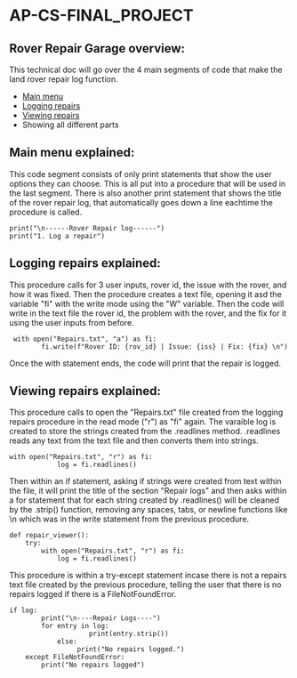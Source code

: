# AP-CS-FINAL_PROJECT
## Rover Repair Garage overview:
This technical doc will go over the 4 main segments of code that make the land rover repair log function.

- [Main menu](#main-menu-explained)
- [Logging repairs](#logging-repairs-explained)
- [Viewing repairs](#viewing-repairs-explained)
- Showing all different parts


## Main menu explained:
This code segment consists of only print statements that show the user options they can choose. This is all put into a procedure that will be used in the last segment. There is also another print statement that shows the title of the rover repair log, that automatically goes down a line eachtime the procedure is called.

```
print("\n------Rover Repair log------")
print("1. Log a repair")

```


## Logging repairs explained:
This procedure calls for 3 user inputs, rover id, the issue with the rover, and how it was fixed. Then the procedure creates a text file, opening it asd the variable "fi" with the write mode using the "W" variable. Then the code will write in the text file the rover id, the problem with the rover, and the fix for it using the user inputs from before. 

```
 with open("Repairs.txt", "a") as fi:
        fi.write(f"Rover ID: {rov_id} | Issue: {iss} | Fix: {fix} \n")
```
  
Once the with statement ends, the code will print that the repair is logged.


## Viewing repairs explained:
This procedure calls to open the "Repairs.txt" file created from the logging repairs procedure in the read mode ("r") as "fi" again. The varaible log is created to store the strings created from the .readlines method. .readlines reads any text from the text file and then converts them into strings.

```
with open("Repairs.txt", "r") as fi:
            log = fi.readlines()
```

Then within an if statement, asking if strings were created from text within the file, it will print the title of the section "Repair logs" and then asks within a for statement that for each string created by .readlines() will be cleaned by the .strip() function, removing any spaces, tabs, or newline functions like \n which was in the write statement from the previous procedure. 

```
def repair_viewer():
    try:
        with open("Repairs.txt", "r") as fi:
            log = fi.readlines()
```

This procedure is within a try-except statement incase there is not a repairs text file created by the previous procedure, telling the user that there is no repairs logged if there is a FileNotFoundError.

```
if log:
        print("\n----Repair Logs----")
        for entry in log:
                    print(entry.strip())
            else:
                 print("No repairs logged.")
    except FileNotFoundError:
        print("No repairs logged")
```

